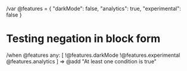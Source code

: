 /var @features = {
  "darkMode": false,
  "analytics": true,
  "experimental": false
}

# Testing negation in block form

/when @features any: [
  !@features.darkMode
  !@features.experimental  
  @features.analytics
] => @add "At least one condition is true"